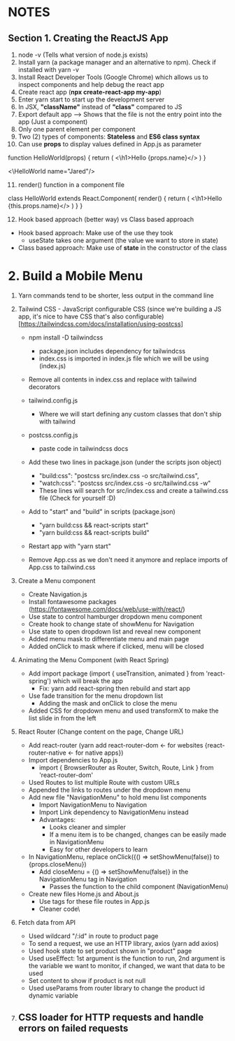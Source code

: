 # NOTES

## Section 1. Creating the ReactJS App

1. node -v (Tells what version of node.js exists)
2. Install yarn (a package manager and an alternative to npm). Check if installed with yarn -v
3. Install React Developer Tools (Google Chrome) which allows us to inspect components and help debug the react app
4. Create react app (**npx create-react-app my-app**)
5. Enter yarn start to start up the development server
6. In JSX, **"className"** instead of **"class"** compared to JS
7. Export default app --> Shows that the file is not the entry point into the app (Just a component)
8. Only one parent element per component
9. Two (2) types of components: **Stateless** and **ES6 class syntax**
10. Can use **props** to display values defined in App.js as parameter

function HelloWorld(props) {
    return (
        <\h1>Hello {props.name}</>
    )
}

<\HelloWorld name="Jared"/>

11. render() function in a component file

class HelloWorld extends React.Component{
    render() {
        return (
            <\h1>Hello {this.props.name}</>
        )
    }
}

12. Hook based approach (better way) vs Class based approach
- Hook based approach: Make use of the use they took
    - useState takes one argument (the value we want to store in state)
- Class based approach: Make use of **state** in the constructor of the class

# 2. Build a Mobile Menu

1. Yarn commands tend to be shorter, less output in the command line

2. Tailwind CSS - JavaScript configurable CSS (since we're building a JS app, it's nice to have CSS that's also configurable) [https://tailwindcss.com/docs/installation/using-postcss]


    - npm install -D tailwindcss
        - package.json includes dependency for tailwindcss   
        - index.css is imported in index.js file which we will be using (index.js)
    - Remove all contents in index.css and replace with tailwind decorators
    - tailwind.config.js
        - Where we will start defining any custom classes that don't ship with tailwind
    - postcss.config.js
        - paste code in tailwindcss docs

    - Add these two lines in package.json (under the scripts json object)
        - "build:css": "postcss src/index.css -o src/tailwind.css",
        - "watch:css": "postcss src/index.css -o src/tailwind.css -w"
        - These lines will search for src/index.css and create a tailwind.css file (Check for yourself :D)

    - Add to "start" and "build" in scripts (package.json)
        - "yarn build:css && react-scripts start"
        - "yarn build:css && react-scripts build"
    - Restart app with "yarn start"
    - Remove App.css as we don't need it anymore and replace imports of App.css to tailwind.css

3. Create a Menu component
    - Create Navigation.js
    - Install fontawesome packages (https://fontawesome.com/docs/web/use-with/react/)
    - Use state to control hamburger dropdown menu component
    - Create hook to change state of showMenu for Navigation 
    - Use state to open dropdown list and reveal new component
    - Added menu mask to differentiate menu and main page
    - Added onClick to mask where if clicked, menu will be closed

4. Animating the Menu Component (with React Spring)
    - Add import package (import { useTransition, animated } from 'react-spring') which will break the app 
        - Fix: yarn add react-spring then rebuild and start app
    - Use fade transition for the menu dropdown list
        - Adding the mask and onClick to close the menu
    - Added CSS for dropdown menu and used transformX to make the list slide in from the left   

5. React Router (Change content on the page, Change URL)
    - Add react-router (yarn add react-router-dom <- for websites {react-router-native <- for native apps})
    - Import dependencies to App.js
        - import {
  BrowserRouter as Router,
  Switch,
  Route,
  Link
} from 'react-router-dom'
    - Used Routes to list multiple Route with custom URLs
    - Appended the links to routes under the dropdown menu
    - Add new file "NavigationMenu" to hold menu list components
        - Import NavigationMenu to Navigation
        - Import Link dependency to NavigationMenu instead
        - Advantages: 
            - Looks cleaner and simpler
            - If a menu item is to be changed, changes can be easily made in NavigationMenu
            - Easy for other developers to learn
    - In NavigationMenu, replace onClick({() => setShowMenu(false)} to {props.closeMenu})
        - Add closeMenu = {() => setShowMenu(false)} in the NavigationMenu tag in Navigation
            - Passes the function to the child component (NavigationMenu)
    - Create new files Home.js and About.js
        - Use tags for these file routes in App.js 
        - Cleaner code\

6. Fetch data from API
    - Used wildcard "/:id" in route to product page
    - To send a request, we use an HTTP library, axios (yarn add axios)
    - Used hook state to set product shown in "product" page
    - Used useEffect: 1st argument is the function to run, 2nd argument is the variable we want to monitor, if changed, we want that data to be used
    - Set content to show if product is not null
    - Used useParams from router library to change the product id dynamic variable

7. CSS loader for HTTP requests and handle errors on failed requests
    - 
